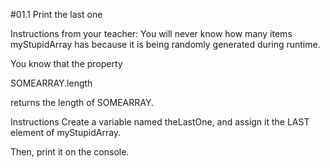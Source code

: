 #01.1 Print the last one

Instructions from your teacher:
You will never know how many items myStupidArray has because it is being randomly generated during runtime.

You know that the property

SOMEARRAY.length

returns the length of SOMEARRAY.

Instructions
Create a variable named theLastOne, and assign it the LAST element of myStupidArray.

Then, print it on the console.